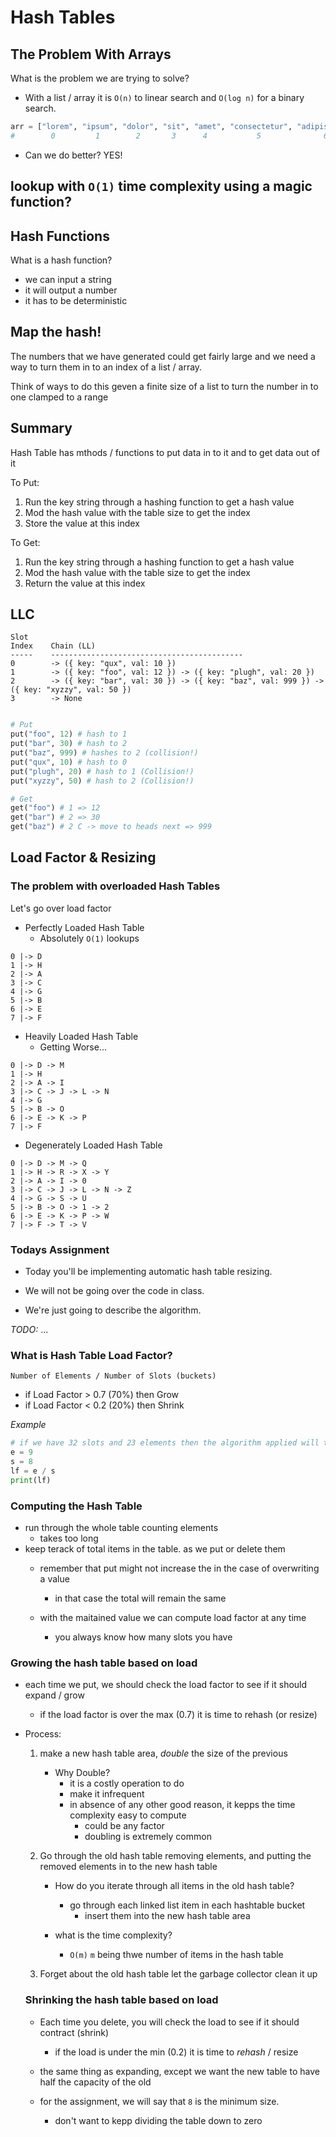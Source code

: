 # Hash Tables

## The Problem With Arrays

What is the problem we are trying to solve?
- With a list / array it is `O(n)` to linear search and `O(log n)` for a binary search.

```python
arr = ["lorem", "ipsum", "dolor", "sit", "amet", "consectetur", "adipiscing", "elit" ]
#        0         1        2       3      4           5              6          7    
```

- Can we do better?
YES!

lookup with `O(1)` time complexity using a magic function?
- 

## Hash Functions

What is a hash function?
- we can input a string
- it will output a number
- it has to be deterministic



## Map the hash!

The numbers that we have generated could get fairly large and we need a way to turn them in to an index of a list / array.

Think of ways to do this geven a finite size of a list to turn the number in to one clamped to a range


## Summary
Hash Table has mthods / functions to put data in to it and to get data out of it

To Put:
1. Run the key string through a hashing function to get a hash value
2. Mod the hash value with the table size to get the index
3. Store the value at this index

To Get:
1. Run the key string through a hashing function to get a hash value
2. Mod the hash value with the table size to get the index
3. Return the value at this index



## LLC

```
Slot
Index    Chain (LL)
-----    -------------------------------------------
0        -> ({ key: "qux", val: 10 })
1        -> ({ key: "foo", val: 12 }) -> ({ key: "plugh", val: 20 })
2        -> ({ key: "bar", val: 30 }) -> ({ key: "baz", val: 999 }) -> ({ key: "xyzzy", val: 50 })
3        -> None
```

```python

# Put
put("foo", 12) # hash to 1
put("bar", 30) # hash to 2
put("baz", 999) # hashes to 2 (collision!)
put("qux", 10) # hash to 0
put("plugh", 20) # hash to 1 (Collision!)
put("xyzzy", 50) # hash to 2 (Collision!)

# Get
get("foo") # 1 => 12
get("bar") # 2 => 30
get("baz") # 2 C -> move to heads next => 999
```

## Load Factor & Resizing

### The problem with overloaded Hash Tables

Let's go over load factor

- Perfectly Loaded Hash Table
    - Absolutely `O(1)` lookups

```
0 |-> D
1 |-> H
2 |-> A
3 |-> C
4 |-> G
5 |-> B
6 |-> E
7 |-> F
```

- Heavily Loaded Hash Table
    - Getting Worse...

```
0 |-> D -> M
1 |-> H
2 |-> A -> I
3 |-> C -> J -> L -> N
4 |-> G
5 |-> B -> O
6 |-> E -> K -> P
7 |-> F
```

- Degenerately Loaded Hash Table

```
0 |-> D -> M -> Q
1 |-> H -> R -> X -> Y
2 |-> A -> I -> 0
3 |-> C -> J -> L -> N -> Z
4 |-> G -> S -> U
5 |-> B -> O -> 1 -> 2
6 |-> E -> K -> P -> W
7 |-> F -> T -> V
```

### Todays Assignment

- Today you'll be implementing automatic hash table resizing.

- We will not be going over the code in class.

- We're just going to describe the algorithm.

*TODO:* ...

### What is Hash Table Load Factor?

`Number of Elements / Number of Slots (buckets)`

- if Load Factor > 0.7 (70%) then Grow
- if Load Factor < 0.2 (20%) then Shrink

*Example*
```Python
# if we have 32 slots and 23 elements then the algorithm applied will tell us that we have a load factor of 0.72
e = 9
s = 8
lf = e / s
print(lf)
```

### Computing the Hash Table
- run through the whole table counting elements
    - takes too long
- keep terack of total items in the table. as we put or delete them
    - remember that put might not increase the in the case of overwriting a value
        - in that case the total will remain the same

    - with the maitained value we can compute load factor at any time
        - you always know how many slots you have


### Growing the hash table based on load
- each time we put, we should check the load factor to see if it should expand / grow
    - if the load factor is over the max (0.7) it is time to rehash (or resize)

- Process:
    1. make a new hash table area, *double* the size of the previous
        - Why Double?
            - it is a costly operation to do
            - make it infrequent
            - in absence of any other good reason, it kepps the time complexity easy to compute
                - could be any factor
                - doubling is extremely common
    
    2. Go through the old hash table removing elements, and putting the removed elements in to the new hash table
        - How do you iterate through all items in the old hash table?
            - go through each linked list item in each hashtable bucket
                - insert them into the new hash table area
        
        - what is the time complexity?
            - `O(m)` `m` being thwe number of items in the hash table

    3. Forget about the old hash table let the garbage collector clean it up

    ### Shrinking the hash table based on load
    - Each time you delete, you will check the load to see if it should contract (shrink)
        - if the load is under the min (0.2) it is time to *rehash* / resize

    - the same thing as expanding, except we want the new table to have half the capacity of the old

    - for the assignment, we will say that `8` is the minimum size.
        - don't want to kepp dividing the table down to zero

    






